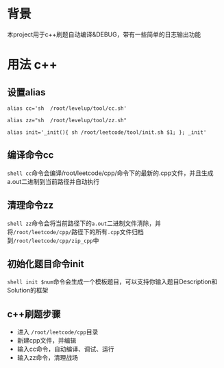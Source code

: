 # 背景
本project用于c++刷题自动编译&DEBUG，带有一些简单的日志输出功能

# 用法 c++
## 设置alias
`alias cc='sh  /root/levelup/tool/cc.sh'`

`alias zz="sh  /root/levelup/tool/zz.sh"`

`alias init='_init(){ sh /root/leetcode/tool/init.sh $1; }; _init'`

## 编译命令cc
`shell cc`命令会编译/root/leetcode/cpp/命令下的最新的.cpp文件，并且生成a.out二进制到当前路径并自动执行
## 清理命令zz
`shell zz`命令会将当前路径下的`a.out`二进制文件清除，并将`/root/leetcode/cpp/`路径下的所有`.cpp`文件归档到`/root/leetcode/cpp/zip_cpp`中
## 初始化题目命令init
`shell init $num`命令会生成一个模板题目，可以支持你输入题目Description和Solution的框架

## c++刷题步骤
- 进入 `/root/leetcode/cpp`目录
- 新建cpp文件，并编辑 
- 输入cc命令，自动编译、调试、运行
- 输入zz命令，清理战场

